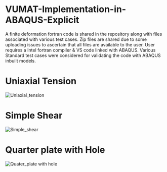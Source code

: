 # VUMAT-Implementation-in-ABAQUS-Explicit
A finite deformation fortran code is shared in the repository along with files associated with various test cases. Zip files are shared due to some uploading issues to ascertain that all files are available to the user. User requires a Intel fortran compiler & VS code linked with ABAQUS. 
Various Standard test cases were considered for validating the code with ABAQUS inbuilt models.
# Uniaxial Tension
![Uniaxial_tension](https://user-images.githubusercontent.com/88960574/129486840-44a366f3-1f65-43e0-860e-1e6fb6bc8087.png)

# Simple Shear
![Simple_shear](https://user-images.githubusercontent.com/88960574/129486844-4525c41c-e9cd-4248-a177-83565bcea323.png)

# Quarter plate with Hole
![Quater_plate with hole](https://user-images.githubusercontent.com/88960574/129486847-69213198-1433-4ce3-8629-af3d1b4d9648.png)
